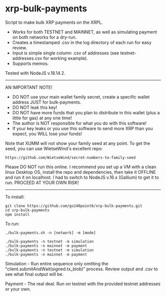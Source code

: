 # xrp-bulk-payments

Script to make bulk XRP payments on the XRPL.  
- Works for both TESTNET and MAINNET, as well as simulating payment on both networks for a dry-run.
- Creates a timestamped .csv in the log directory of each run for easy review.
- Input is simple single column .csv of addresses (see testnet-addresses.csv for working example).
- Supports memos.

Tested with NodeJS v.18.14.2.

**********
AN IMPORTANT NOTE!
- DO NOT use your main wallet family secret, create a specific wallet address JUST for bulk-payments.
- DO NOT leak this key!
- DO NOT have more funds that you plan to distribute in this wallet (plus a little for gas) at any one time!
- The author is NOT responsible for what you do with this software! 
- If your key leaks or you use this software to send more XRP than you expect, you WILL lose your funds!

Note that XUMM will not show your family seed at any point.  To get the seed, you can use WietseWind's excellent repo:

```
https://github.com/WietseWind/secret-numbers-to-family-seed
```

Please DO NOT run this online. I recommend you set up a VM with a clean linux Desktop OS, install the repo and dependencies, then take it OFFLINE and run it on localhost.
I had to switch to NodeJS v.16.x (Gallium) to get it to run.  PROCEED AT YOUR OWN RISK!
**********

To install:

```
git clone https://github.com/go140point6/xrp-bulk-payments.git
cd xrp-bulk-payments
npm install
```

To run:

```
./bulk-payments.sh -n [network] -m [mode]

./bulk-payments -n testnet -m simulation
./bulk-payments -n mainnet -m payment
./bulk-payments -n testnet -m simulation
./bulk-payments -n mainnet -m payment
```

Simulation - Run entire sequence only omitting the "client.submitAndWait(signed.tx_blob)" process. Review output and .csv to see what final output will be.

Payment - The real deal.  Run on testnet with the provided testnet addresses or your own.